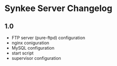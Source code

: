 # Synkee Server Changelog

## 1.0

 * FTP server (pure-ftpd) configuration
 * nginx coniguration
 * MySQL configuration
 * start script
 * supervisor configuration